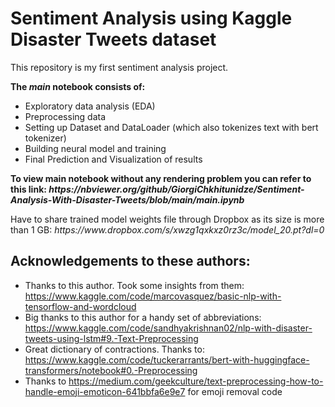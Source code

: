 # Sentiment Analysis using Kaggle Disaster Tweets dataset

<p> This repository is my first sentiment analysis project.</p>
<p><b>The <i>main</i> notebook consists of:</b></p>

- Exploratory data analysis (EDA)
- Preprocessing data
- Setting up Dataset and DataLoader (which also tokenizes text with bert tokenizer)
- Building neural model and training
- Final Prediction and Visualization of results


<p><b>To view main notebook without any rendering problem you can refer to this link: <i>https://nbviewer.org/github/GiorgiChkhitunidze/Sentiment-Analysis-With-Disaster-Tweets/blob/main/main.ipynb</i></b></p>
<p>Have to share trained model weights file through Dropbox as its size is more than 1 GB: <i>https://www.dropbox.com/s/xwzg1qxkxz0rz3c/model_20.pt?dl=0</i></p>



## Acknowledgements to these authors:
- Thanks to this author. Took some insights from them: https://www.kaggle.com/code/marcovasquez/basic-nlp-with-tensorflow-and-wordcloud
- Big thanks to this author for a handy set of abbreviations: https://www.kaggle.com/code/sandhyakrishnan02/nlp-with-disaster-tweets-using-lstm#9.-Text-Preprocessing
- Great dictionary of contractions. Thanks to: https://www.kaggle.com/code/tuckerarrants/bert-with-huggingface-transformers/notebook#0.-Preprocessing
- Thanks to https://medium.com/geekculture/text-preprocessing-how-to-handle-emoji-emoticon-641bbfa6e9e7 for emoji removal code
